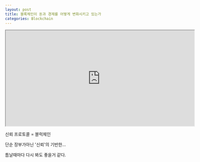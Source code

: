 ```yaml
---
layout: post
title: 블록체인이 돈과 경제를 어떻게 변화시키고 있는가
categories: Blockchain
---
```


<div align="center">
    <iframe width="620" height="315"
        src="https://www.youtube.com/embed/Pl8OlkkwRpc">
    </iframe>
</div>


신뢰 프로토콜 = 블럭체인<br>

단순 장부가아닌 '신뢰'의 기반한...<br>

틈날때마다 다시 봐도 좋을거 같다.<br>
